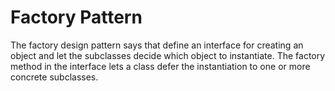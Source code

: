 # Factory Pattern
The factory design pattern says that define an interface for creating an object and let the subclasses decide which object to instantiate. The factory method in the interface lets a class defer the instantiation to one or more concrete subclasses.



